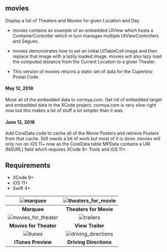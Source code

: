 ## movies
Display a list of Theaters and Movies for given Location and Day.

* movies contains an example of an embedded UIView which hosts a ContainerController which in turn manages multiple UIViewControllers and Segues.

* movies demonstrates how to set an initial UITableCell image and then replace that image with a lazily loaded image. movies will also lazy load the computed distance from the Current Location to a given Theater.

* This version of movies returns a static set of data for the Cupertino Postal Code.

#### May 12, 2018

Move all of the embedded data to cormya.com. Get rid of embedded target and embedded data in the XCode project. cormya.com is very slow right now but this makes a lot of stuff a lot simpler than it was.

#### June 12, 2018

Add CoreData code to cache all of the Movie Posters and retrieve Posters from that cache. Still needs a bit of work but most of it is done. movies will only run on iOS 11+ now as the CoreData table MPData contains a URI (NSURL) field which requires XCode 9+ Tools and iOS 11+.

## Requirements

- XCode 9+
- iOS 11+
- Swift 4+


![marquee](https://cormya.com/image/_marquee.png "Marquee") | ![theaters_for_movie](https://cormya.com/image/_theaters_for_movie.png "Theaters for Movie") |
:-------------------------:|:-------------------------:
**Marquee** | **Theaters for Movie** |
![movies_for_theater](https://cormya.com/image/_movies_for_theater.png "Movies for Theater") | ![trailers](https://cormya.com/image/_view_trailer.png "View Trailers") |
**Movies for Theater** | **View Trailer** |
![itunes](https://cormya.com/image/_itunes_preview.png "iTunes Preview") | ![driving_directions](https://cormya.com/image/_driving_directions.png "Driving Directions") |
**iTunes Preview** | **Driving Directions**